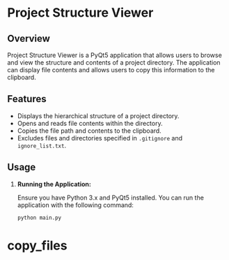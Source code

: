 # Project Structure Viewer

## Overview

Project Structure Viewer is a PyQt5 application that allows users to browse and view the structure and contents of a project directory. The application can display file contents and allows users to copy this information to the clipboard.

## Features

- Displays the hierarchical structure of a project directory.
- Opens and reads file contents within the directory.
- Copies the file path and contents to the clipboard.
- Excludes files and directories specified in `.gitignore` and `ignore_list.txt`.

## Usage

1. **Running the Application:**

   Ensure you have Python 3.x and PyQt5 installed. You can run the application with the following command:

   ```bash
   python main.py
# copy_files
